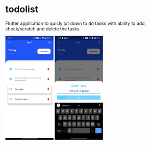 # todolist

Flutter application to quicly jot down to do tasks with ability to add, check/scratch and delete the tasks. 


<img src="Screenshot.jpg" width="30%" height="30%">                                                  <img src="addTaskss.jpg" width="30%" height="30%">
